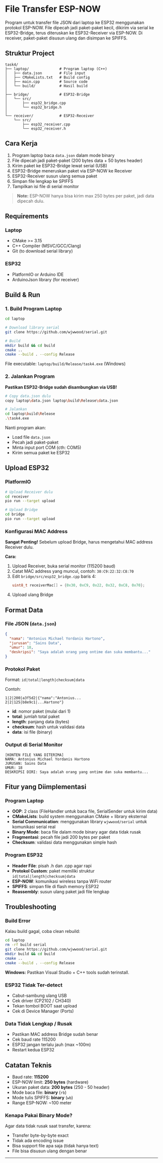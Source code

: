 # File Transfer ESP-NOW

Program untuk transfer file JSON dari laptop ke ESP32 menggunakan protokol ESP-NOW. File dipecah jadi paket-paket kecil, dikirim via serial ke ESP32-Bridge, terus diteruskan ke ESP32-Receiver via ESP-NOW. Di receiver, paket-paket disusun ulang dan disimpan ke SPIFFS.

## Struktur Project

```
task4/
├── laptop/              # Program laptop (C++)
│   ├── data.json        # File input
│   ├── CMakeLists.txt   # Build config
│   ├── main.cpp         # Source code
│   └── build/           # Hasil build
│
├── bridge/              # ESP32-Bridge
│   └── src/
│       ├── esp32_bridge.cpp
│       └── esp32_bridge.h
│
└── receiver/            # ESP32-Receiver
    └── src/
        ├── esp32_receiver.cpp
        └── esp32_receiver.h
```

## Cara Kerja

1. Program laptop baca `data.json` dalam mode binary
2. File dipecah jadi paket-paket (200 bytes data + 50 bytes header)
3. Kirim paket ke ESP32-Bridge lewat serial (USB)
4. ESP32-Bridge meneruskan paket via ESP-NOW ke Receiver
5. ESP32-Receiver susun ulang semua paket
6. Simpan file lengkap ke SPIFFS
7. Tampilkan isi file di serial monitor

> **Note:** ESP-NOW hanya bisa kirim max 250 bytes per paket, jadi data dipecah dulu.

## Requirements

### Laptop

- CMake >= 3.15
- C++ Compiler (MSVC/GCC/Clang)
- Git (to download serial library)

### ESP32

- PlatformIO or Arduino IDE
- ArduinoJson library (for receiver)

## Build & Run

### 1. Build Program Laptop

```bash
cd laptop

# Download library serial
git clone https://github.com/wjwwood/serial.git

# Build
mkdir build && cd build
cmake ..
cmake --build . --config Release
```

File executable: `laptop/build/Release/task4.exe` (Windows)

### 2. Jalankan Program

**Pastikan ESP32-Bridge sudah disambungkan via USB!**

```bash
# Copy data.json dulu
copy laptop\data.json laptop\build\Release\data.json

# Jalankan
cd laptop\build\Release
.\task4.exe
```

Nanti program akan:

- Load file `data.json`
- Pecah jadi paket-paket
- Minta input port COM (cth: COM5)
- Kirim semua paket ke ESP32

## Upload ESP32

### PlatformIO

```bash
# Upload Receiver dulu
cd receiver
pio run --target upload

# Upload Bridge
cd bridge
pio run --target upload
```

### Konfigurasi MAC Address

**Sangat Penting!** Sebelum upload Bridge, harus mengetahui MAC address Receiver dulu.

**Cara:**

1. Upload Receiver, buka serial monitor (115200 baud)
2. Catat MAC address yang muncul, contoh: `30:C9:22:32:C8:70`
3. Edit `bridge/src/esp32_bridge.cpp` baris 4:
   ```cpp
   uint8_t receiverMac[] = {0x30, 0xC9, 0x22, 0x32, 0xC8, 0x70};
   ```
4. Upload ulang Bridge

## Format Data

### File JSON (`data.json`)

```json
{
  "nama": "Antonius Michael Yordanis Hartono",
  "jurusan": "Sains Data",
  "umur": 18,
  "deskripsi": "Saya adalah orang yang ontime dan suka membantu..."
}
```

### Protokol Paket

Format: `id|total|length|checksum|data`

Contoh:

```
1|2|200|a3f5d2|{"nama":"Antonius...
2|2|125|b8e9c1|...Hartono"}
```

- **id**: nomor paket (mulai dari 1)
- **total**: jumlah total paket
- **length**: panjang data (bytes)
- **checksum**: hash untuk validasi data
- **data**: isi file (binary)

### Output di Serial Monitor

```
[KONTEN FILE YANG DITERIMA]
NAMA: Antonius Michael Yordanis Hartono
JURUSAN: Sains Data
UMUR: 18
DESKRIPSI DIRI: Saya adalah orang yang ontime dan suka membantu...
```

## Fitur yang Diimplementasi

### Program Laptop

- **OOP**: 2 class (FileHandler untuk baca file, SerialSender untuk kirim data)
- **CMakeLists**: build system menggunakan CMake + library eksternal
- **Serial Communication**: menggunakan library `wjwwood/serial` untuk komunikasi serial real
- **Binary Mode**: baca file dalam mode binary agar data tidak rusak
- **Fragmentasi**: pecah file jadi 200 bytes per paket
- **Checksum**: validasi data menggunakan simple hash

### Program ESP32

- **Header File**: pisah .h dan .cpp agar rapi
- **Protokol Custom**: paket memiliki struktur `id|total|length|checksum|data`
- **ESP-NOW**: komunikasi wireless tanpa WiFi router
- **SPIFFS**: simpan file di flash memory ESP32
- **Reassembly**: susun ulang paket jadi file lengkap

## Troubleshooting

### Build Error

Kalau build gagal, coba clean rebuild:

```bash
cd laptop
rm -rf build serial
git clone https://github.com/wjwwood/serial.git
mkdir build && cd build
cmake ..
cmake --build . --config Release
```

**Windows:** Pastikan Visual Studio + C++ tools sudah terinstall.

### ESP32 Tidak Ter-detect

- Cabut-sambung ulang USB
- Cek driver (CP2102 / CH340)
- Tekan tombol BOOT saat upload
- Cek di Device Manager (Ports)

### Data Tidak Lengkap / Rusak

- Pastikan MAC address Bridge sudah benar
- Cek baud rate 115200
- ESP32 jangan terlalu jauh (max ~100m)
- Restart kedua ESP32

## Catatan Teknis

- Baud rate: **115200**
- ESP-NOW limit: **250 bytes** (hardware)
- Ukuran paket data: **200 bytes** (250 - 50 header)
- Mode baca file: **binary** (`rb`)
- Mode tulis SPIFFS: **binary** (`wb`)
- Range ESP-NOW: ~100 meter

### Kenapa Pakai Binary Mode?

Agar data tidak rusak saat transfer, karena:

- Transfer byte-by-byte exact
- Tidak ada encoding issue
- Bisa support file apa saja (tidak hanya text)
- File bisa disusun ulang dengan benar

---
